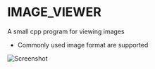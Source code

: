 # IMAGE_VIEWER
A small cpp program for viewing images
 - Commonly used image format are supported
 
![Screenshot](https://user-images.githubusercontent.com/84431742/183235210-7b89c072-9018-435e-9298-c206a1bac9f3.png)